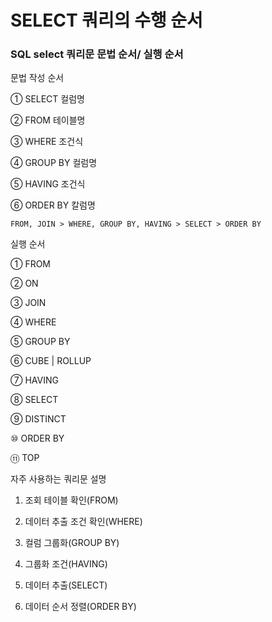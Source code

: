 # SELECT 쿼리의 수행 순서

### **SQL select 쿼리문 문법 순서/ 실행 순서**

문법 작성 순서

① SELECT 컬럼명

② FROM 테이블명

③ WHERE 조건식

④ GROUP BY 컬럼명

⑤ HAVING 조건식

⑥ ORDER BY 칼럼명

`FROM, JOIN > WHERE, GROUP BY, HAVING > SELECT > ORDER BY`

실행 순서

① FROM

② ON

③ JOIN

④ WHERE

⑤ GROUP BY

⑥ CUBE | ROLLUP

⑦ HAVING

⑧ SELECT

⑨ DISTINCT

⑩ ORDER BY

⑪ TOP

자주 사용하는 쿼리문 설명 

1. 조회 테이블 확인(FROM)

2. 데이터 추출 조건 확인(WHERE)

3. 컬럼 그룹화(GROUP BY)

4. 그룹화 조건(HAVING)

5. 데이터 추출(SELECT)

6. 데이터 순서 정렬(ORDER BY)
